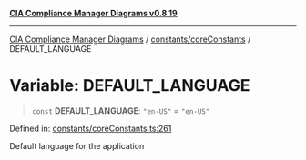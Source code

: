 [**CIA Compliance Manager Diagrams v0.8.19**](../../../README.md)

***

[CIA Compliance Manager Diagrams](../../../modules.md) / [constants/coreConstants](../README.md) / DEFAULT\_LANGUAGE

# Variable: DEFAULT\_LANGUAGE

> `const` **DEFAULT\_LANGUAGE**: `"en-US"` = `"en-US"`

Defined in: [constants/coreConstants.ts:261](https://github.com/Hack23/cia-compliance-manager/blob/8a17389ebf0d2a027875b835eec814811b99abcc/src/constants/coreConstants.ts#L261)

Default language for the application
